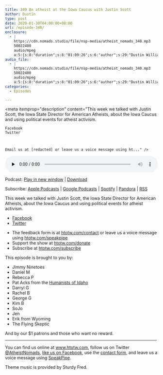 ```yaml
---
title: 340 An atheist at the Iowa Caucus with Justin Scott
author: Dustin
type: post
date: 2020-01-30T04:00:00+00:00
url: /episode-340/
enclosure:
  - |
    https://cdn.nomads.studio/file/nsp-media/atheist_nomads_340.mp3
    50022400
    audio/mpeg
    a:5:{s:8:"duration";s:8:"01:09:26";s:6:"author";s:29:"Dustin Williams, Justin Scott";s:8:"explicit";s:1:"1";s:13:"episode_title";s:47:"An atheist at the Iowa Caucus with Justin Scott";s:10:"episode_no";s:3:"340";}
audio_file:
  - |
    https://cdn.nomads.studio/file/nsp-media/atheist_nomads_340.mp3
    50022400
    audio/mpeg
    a:5:{s:8:"duration";s:8:"01:09:26";s:6:"author";s:29:"Dustin Williams, Justin Scott";s:8:"explicit";s:1:"1";s:13:"episode_title";s:47:"An atheist at the Iowa Caucus with Justin Scott";s:10:"episode_no";s:3:"340";}
categories:
  - Episodes

---
```

<div itemscope itemtype="http://schema.org/AudioObject">
  <meta itemprop="name" content="340 An atheist at the Iowa Caucus with Justin Scott" />
  
  <meta itemprop="uploadDate" content="2020-01-29T21:00:00-07:00" />
  
  <meta itemprop="encodingFormat" content="audio/mpeg" />
  
  <meta itemprop="duration" content="PT1H09M26S" />
  
  <meta itemprop="description" content="This week we talked with Justin Scott, the Iowa State Director for American Atheists, about the Iowa Caucus and using political events for atheist activism.

 	Facebook
 	Twitter



 	Email us at [redacted] or leave us a voice message using ht..." />
  
  <meta itemprop="contentUrl" content="https://dts.podtrac.com/redirect.mp3/cdn.nomads.studio/file/nsp-media/atheist_nomads_340.mp3" />
  
  <meta itemprop="contentSize" content="47.7" />
  </p> 
  
  <div class="powerpress_player" id="powerpress_player_8603">
    <audio class="wp-audio-shortcode" id="audio-4207-347" preload="none" style="width: 100%;" controls="controls"><source type="audio/mpeg" src="https://dts.podtrac.com/redirect.mp3/cdn.nomads.studio/file/nsp-media/atheist_nomads_340.mp3?_=347" /><a href="https://dts.podtrac.com/redirect.mp3/cdn.nomads.studio/file/nsp-media/atheist_nomads_340.mp3">https://dts.podtrac.com/redirect.mp3/cdn.nomads.studio/file/nsp-media/atheist_nomads_340.mp3</a></audio>
  </div>
</div>

<p class="powerpress_links powerpress_links_mp3">
  Podcast: <a href="https://dts.podtrac.com/redirect.mp3/cdn.nomads.studio/file/nsp-media/atheist_nomads_340.mp3" class="powerpress_link_pinw" target="_blank" title="Play in new window" onclick="return powerpress_pinw('https://htotw.com/?powerpress_pinw=4207-podcast');" rel="nofollow">Play in new window</a> | <a href="https://dts.podtrac.com/redirect.mp3/cdn.nomads.studio/file/nsp-media/atheist_nomads_340.mp3" class="powerpress_link_d" title="Download" rel="nofollow" download="atheist_nomads_340.mp3">Download</a>
</p>

<p class="powerpress_links powerpress_subscribe_links">
  Subscribe: <a href="https://podcasts.apple.com/us/podcast/humanists-take-on-the-world/id530050098?mt=2&ls=1" class="powerpress_link_subscribe powerpress_link_subscribe_itunes" target="_blank" title="Subscribe on Apple Podcasts" rel="nofollow">Apple Podcasts</a> | <a href="https://www.google.com/podcasts?feed=aHR0cDovL2F0aGVpc3Rub21hZHMubGlic3luLmNvbS9yc3M%3D" class="powerpress_link_subscribe powerpress_link_subscribe_googleplay" target="_blank" title="Subscribe on Google Podcasts" rel="nofollow">Google Podcasts</a> | <a href="https://open.spotify.com/show/3LzK2xZGike6Tc1GEMtMbr?si=LieN9SNuTpq96smuaUsH8A" class="powerpress_link_subscribe powerpress_link_subscribe_spotify" target="_blank" title="Subscribe on Spotify" rel="nofollow">Spotify</a> | <a href="https://www.pandora.com/podcast/atheist-nomads/PC:10122?corr=62071012&part=ug" class="powerpress_link_subscribe powerpress_link_subscribe_pandora" target="_blank" title="Subscribe on Pandora" rel="nofollow">Pandora</a> | <a href="https://htotw.com/feed/podcast/" class="powerpress_link_subscribe powerpress_link_subscribe_rss" target="_blank" title="Subscribe via RSS" rel="nofollow">RSS</a>
</p>

This week we talked with Justin Scott, the Iowa State Director for American Atheists, about the Iowa Caucus and using political events for atheist activism.

  * [Facebook][1]
  * [Twitter][2]

<!--more-->

  * The feedback form is at [htotw.com/contact](https://htotw.com/contact) or leave us a voice message using <a href="https://htotw.com/speakpipe" target="_blank" rel="noopener noreferrer">htotw.com/speakpipe</a>
  * Support the show at <a href="https://htotw.com/donate" target="_blank" rel="noopener noreferrer">htotw.com/donate</a>
  * Subscribe at <a href="https://htotw.com/subscribe" target="_blank" rel="noopener noreferrer">htotw.com/subscribe</a>

This episode is brought to you by:

  * Jimmy Ninetoes
  * Daniel M
  * Rebecca P
  * Pat Acks from the <a href="https://www.humanistsofidaho.org" target="_blank" rel="noopener noreferrer">Humanists of Idaho</a>
  * Darryl G
  * Rachel B
  * George G
  * Kim B
  * SoJo
  * Jen
  * Erik from Wyoming
  * The Flying Skeptic

And by our $1 patrons and those who want no reward.

<hr width="500" />

You can find us online at <a href="https://www.htotw.com/" target="_blank" rel="noopener noreferrer">www.htotw.com</a>, follow us on Twitter <a href="https://twitter.com/AtheistNomads" target="_blank" rel="noopener noreferrer">@AtheistNomads</a>, <a href="https://htotw.com/facebook" target="_blank" rel="noopener noreferrer">like us on Facebook</a>, use the [contact form](https://htotw.com/contact), and leave us a voice message using <a href="https://htotw.com/speakpipe" target="_blank" rel="noopener noreferrer">SpeakPipe</a>.

Theme music is provided by Sturdy Fred.

 [1]: https://www.facebook.com/jscott23
 [2]: 200~https://twitter.com/iowaatheist247